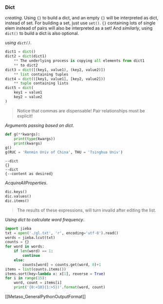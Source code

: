 ### Dict

*creating*. Using `{}` to build a dict, and an empty `{}` will be interpreted as dict, instead of set.
For building a set, just use `set()`. `{}` containing lots of single elem instead of pairs will also be interpreted as a set! And *similarly*, using `dict()` to build a dict is also optional.

*using `dict()`*.
```python
dict1 = dict()
dict2 = dict(dict1)
	** The underlying process is copying all elements from dict1 
	** to dict2
dict3 = dict([(key1, value1), (key2, value2)])
	** list containing tuples
dict4 = dict(([key1, value1], [key2, value2]))
	** tuple containing lists
dict5 = dict(
	key1 = value1
	key2 = value2
)
```
>Notice that commas are dispensable!
>Pair relationships must be explicit!

*Arguments passing based on dict*.
```python
def g(**kwargs):
	print(type(kwargs))
	print(kwargs)
g()
g(RUC = 'Renmin Univ of China', THU = 'Tsinghua Univ')
```

```
--dict
{}
--dict
{--content as desired}
```

*AcquireAllProperties*.
```python
dic.keys()
dic.values()
dic.items()
```

>The results of these expressions, will turn invalid after editing the list. 

*Using dict to calculate word frequency*.
```python
import jieba
txt = open('./gl.txt', 'r', encoding='utf-8').read()
words = jieba.lcut(txt)
counts = {}
for word in words:
	if len(word) == 1:
		continue
	else:
		counts[word] = counts.get(word, 0)+1
items = list(counts.items())
items.sort(key=lambda x: x[1], reverse = True)
for i in range(15):
	word, count = items[i]
	print('{0:<10}{1:>5})'.format(word, count)
```
[[Metaso_GeneralPythonOutputFormat]]









